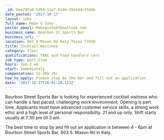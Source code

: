 ```yaml
---
_id: 6ee29fa0-b354-11e7-8146-2924d4c3fe6b
date_posted: '2017-10-17'
layout: jobs
full_name: Mabe G Soto
poster_email: Mabegsoto87@outlook.com
business_name: Bourbon St Sports Bar
business_url: ''
location: 803 S Mason Rd Katy Texas 77450
title: Cocktail Waitress
category: floor
qualifications: TABC and Food handlers cert
job_type: part_time
hours: 7pm-3 am
start: Immediately
compensation: 15-20$ /hr
how_to_apply: Please stop by the bar and fill out an application
date: '2017-10-17T16:01:28.113Z'
---
```

Bourbon Street Sports Bar is looking for experienced cocktail waitress who can handle a fast paced, challenging work environment. Opening is part time. Applicants must have advanced customer service skills, a strong work ethic and a high level of personal responsibility. 21 and up only. Shift starts usually at 7:30 pm till 3 am. 

The best time to stop by and fill out an application is between 4 - 6pm at Bourbon Street Sports Bar, 803 S. Mason Rd in Katy.

